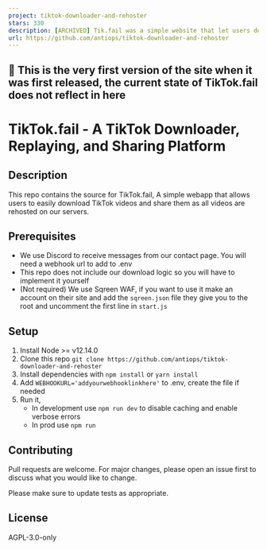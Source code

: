 ```yaml
---
project: tiktok-downloader-and-rehoster
stars: 330
description: [ARCHIVED] Tik.fail was a simple website that let users download and archive TikTok videos and allow users to see deleted TikToks
url: https://github.com/antiops/tiktok-downloader-and-rehoster
---
```


🔴 This is the very first version of the site when it was first released, the current state of TikTok.fail does not reflect in here
-----------------------------------------------------------------------------------------------------------------------------------

TikTok.fail - A TikTok Downloader, Replaying, and Sharing Platform
==================================================================

Description
-----------

This repo contains the source for TikTok.fail, A simple webapp that allows users to easily download TikTok videos and share them as all videos are rehosted on our servers.

Prerequisites
-------------

-   We use Discord to receive messages from our contact page. You will need a webhook url to add to .env
-   This repo does not include our download logic so you will have to implement it yourself
-   (Not required) We use Sqreen WAF, if you want to use it make an account on their site and add the `sqreen.json` file they give you to the root and uncomment the first line in `start.js`

Setup
-----

1.  Install Node >= v12.14.0
2.  Clone this repo `git clone https://github.com/antiops/tiktok-downloader-and-rehoster`
3.  Install dependencies with `npm install` or `yarn install`
4.  Add `WEBHOOKURL='addyourwebhooklinkhere'` to .env, create the file if needed
5.  Run it,
    -   In development use `npm run dev` to disable caching and enable verbose errors
    -   In prod use `npm run`

Contributing
------------

Pull requests are welcome. For major changes, please open an issue first to discuss what you would like to change.

Please make sure to update tests as appropriate.

License
-------

AGPL-3.0-only
